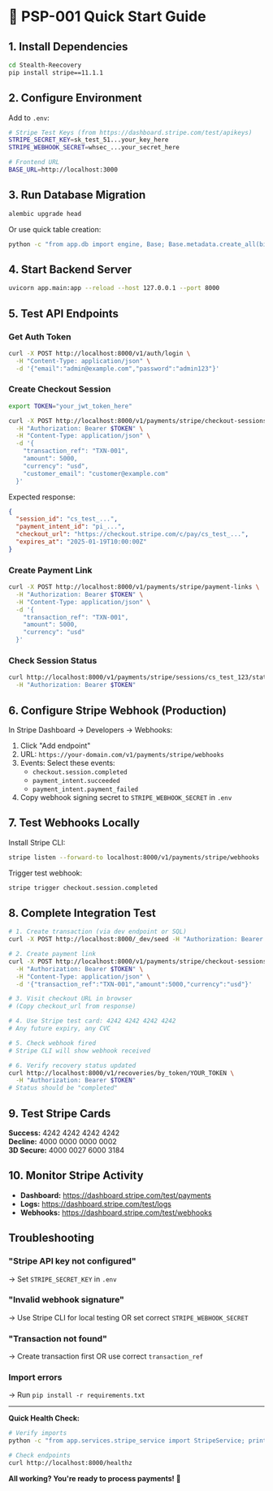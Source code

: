 # 🚀 PSP-001 Quick Start Guide

## 1. Install Dependencies

```bash
cd Stealth-Reecovery
pip install stripe==11.1.1
```

## 2. Configure Environment

Add to `.env`:

```bash
# Stripe Test Keys (from https://dashboard.stripe.com/test/apikeys)
STRIPE_SECRET_KEY=sk_test_51...your_key_here
STRIPE_WEBHOOK_SECRET=whsec_...your_secret_here

# Frontend URL
BASE_URL=http://localhost:3000
```

## 3. Run Database Migration

```bash
alembic upgrade head
```

Or use quick table creation:

```bash
python -c "from app.db import engine, Base; Base.metadata.create_all(bind=engine)"
```

## 4. Start Backend Server

```bash
uvicorn app.main:app --reload --host 127.0.0.1 --port 8000
```

## 5. Test API Endpoints

### Get Auth Token

```bash
curl -X POST http://localhost:8000/v1/auth/login \
  -H "Content-Type: application/json" \
  -d '{"email":"admin@example.com","password":"admin123"}'
```

### Create Checkout Session

```bash
export TOKEN="your_jwt_token_here"

curl -X POST http://localhost:8000/v1/payments/stripe/checkout-sessions \
  -H "Authorization: Bearer $TOKEN" \
  -H "Content-Type: application/json" \
  -d '{
    "transaction_ref": "TXN-001",
    "amount": 5000,
    "currency": "usd",
    "customer_email": "customer@example.com"
  }'
```

Expected response:

```json
{
  "session_id": "cs_test_...",
  "payment_intent_id": "pi_...",
  "checkout_url": "https://checkout.stripe.com/c/pay/cs_test_...",
  "expires_at": "2025-01-19T10:00:00Z"
}
```

### Create Payment Link

```bash
curl -X POST http://localhost:8000/v1/payments/stripe/payment-links \
  -H "Authorization: Bearer $TOKEN" \
  -H "Content-Type: application/json" \
  -d '{
    "transaction_ref": "TXN-001",
    "amount": 5000,
    "currency": "usd"
  }'
```

### Check Session Status

```bash
curl http://localhost:8000/v1/payments/stripe/sessions/cs_test_123/status \
  -H "Authorization: Bearer $TOKEN"
```

## 6. Configure Stripe Webhook (Production)

In Stripe Dashboard → Developers → Webhooks:

1. Click "Add endpoint"
2. URL: `https://your-domain.com/v1/payments/stripe/webhooks`
3. Events: Select these events:
   - `checkout.session.completed`
   - `payment_intent.succeeded`
   - `payment_intent.payment_failed`
4. Copy webhook signing secret to `STRIPE_WEBHOOK_SECRET` in `.env`

## 7. Test Webhooks Locally

Install Stripe CLI:

```bash
stripe listen --forward-to localhost:8000/v1/payments/stripe/webhooks
```

Trigger test webhook:

```bash
stripe trigger checkout.session.completed
```

## 8. Complete Integration Test

```bash
# 1. Create transaction (via dev endpoint or SQL)
curl -X POST http://localhost:8000/_dev/seed -H "Authorization: Bearer $TOKEN"

# 2. Create payment link
curl -X POST http://localhost:8000/v1/payments/stripe/checkout-sessions \
  -H "Authorization: Bearer $TOKEN" \
  -H "Content-Type: application/json" \
  -d '{"transaction_ref":"TXN-001","amount":5000,"currency":"usd"}'

# 3. Visit checkout URL in browser
# (Copy checkout_url from response)

# 4. Use Stripe test card: 4242 4242 4242 4242
# Any future expiry, any CVC

# 5. Check webhook fired
# Stripe CLI will show webhook received

# 6. Verify recovery status updated
curl http://localhost:8000/v1/recoveries/by_token/YOUR_TOKEN \
  -H "Authorization: Bearer $TOKEN"
# Status should be "completed"
```

## 9. Test Stripe Cards

**Success:** 4242 4242 4242 4242  
**Decline:** 4000 0000 0000 0002  
**3D Secure:** 4000 0027 6000 3184

## 10. Monitor Stripe Activity

- **Dashboard:** https://dashboard.stripe.com/test/payments
- **Logs:** https://dashboard.stripe.com/test/logs
- **Webhooks:** https://dashboard.stripe.com/test/webhooks

## Troubleshooting

### "Stripe API key not configured"

→ Set `STRIPE_SECRET_KEY` in `.env`

### "Invalid webhook signature"

→ Use Stripe CLI for local testing OR set correct `STRIPE_WEBHOOK_SECRET`

### "Transaction not found"

→ Create transaction first OR use correct `transaction_ref`

### Import errors

→ Run `pip install -r requirements.txt`

---

**Quick Health Check:**

```bash
# Verify imports
python -c "from app.services.stripe_service import StripeService; print('✅ OK')"

# Check endpoints
curl http://localhost:8000/healthz
```

**All working? You're ready to process payments! 🎉**
